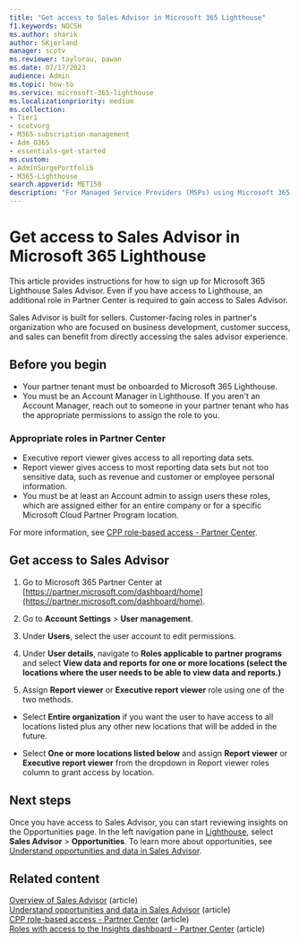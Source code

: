 ```yaml
---
title: "Get access to Sales Advisor in Microsoft 365 Lighthouse"
f1.keywords: NOCSH
ms.author: sharik
author: SKjerland
manager: scotv
ms.reviewer: taylorau, pawan
ms.date: 07/17/2023
audience: Admin
ms.topic: how-to
ms.service: microsoft-365-lighthouse
ms.localizationpriority: medium
ms.collection:
- Tier1
- scotvorg
- M365-subscription-management
- Adm_O365
- essentials-get-started
ms.custom:
- AdminSurgePortfolib
- M365-Lighthouse                         
search.appverid: MET150
description: "For Managed Service Providers (MSPs) using Microsoft 365 Lighthouse, learn how to get access to Sales Advisor."
---
```


# Get access to Sales Advisor in Microsoft 365 Lighthouse

This article provides instructions for how to sign up for Microsoft 365 Lighthouse Sales Advisor. Even if you have access to Lighthouse, an additional role in Partner Center is required to gain access to Sales Advisor.

Sales Advisor is built for sellers. Customer-facing roles in partner's organization who are focused on business development, customer success, and sales can benefit from directly accessing the sales advisor experience.

## Before you begin

- Your partner tenant must be onboarded to Microsoft 365 Lighthouse.
- You must be an Account Manager in Lighthouse. If you aren't an Account Manager, reach out to someone in your partner tenant who has the appropriate permissions to assign the role to you.

### Appropriate roles in Partner Center

- Executive report viewer gives access to all reporting data sets.
- Report viewer gives access to most reporting data sets but not too sensitive data, such as revenue and customer or employee personal information.
- You must be at least an Account admin to assign users these roles, which are assigned either for an entire company or for a specific Microsoft Cloud Partner Program location.

For more information, see [CPP role-based access - Partner Center](/partner-center/insights-roles).

## Get access to Sales Advisor

1. Go to Microsoft 365 Partner Center at [https://partner.microsoft.com/dashboard/home](https://partner.microsoft.com/dashboard/home).

2. Go to **Account Settings** > **User management**.

3. Under **Users**, select the user account to edit permissions.

4. Under **User details**, navigate to **Roles applicable to partner programs** and select **View data and reports for one or more locations (select the locations where the user needs to be able to view data and reports.)**

5. Assign **Report viewer** or **Executive report viewer** role using one of the two methods.

- Select **Entire organization** if you want the user to have access to all locations listed plus any other new locations that will be added in the future.

- Select **One or more locations listed below** and assign **Report viewer** or **Executive report viewer** from the dropdown in Report viewer roles column to grant access by location.

## Next steps

Once you have access to Sales Advisor, you can start reviewing insights on the Opportunities page. In the left navigation pane in <a href="https://go.microsoft.com/fwlink/p/?linkid=2168110" target="_blank">Lighthouse</a>, select **Sales Advisor** > **Opportunities**. To learn more about opportunities, see [Understand opportunities and data in Sales Advisor](m365-lighthouse-understanding-opportunities-and-data.md).

## Related content

[Overview of Sales Advisor](m365-lighthouse-sales-advisor-overview.md) (article)\
[Understand opportunities and data in Sales Advisor](m365-lighthouse-understanding-opportunities-and-data.md) (article)\
[CPP role-based access - Partner Center](/partner-center/insights-roles) (article)\
[Roles with access to the Insights dashboard - Partner Center](/partner-center/partner-center-insights) (article)
